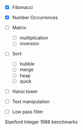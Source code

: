 - [x] Fibonacci

- [x] Number Occurrences 

- [ ] Matrix:
    - [ ] multiplication
    - [ ] inversion

- [ ] Sort:
    - [ ] bubble
    - [ ] merge
    - [ ] heap 
    - [ ] quick

- [ ] Hanoi tower

- [ ] Text manipulation

- [ ] Low pass filter


Stanford Integer 1988 benchmarks
